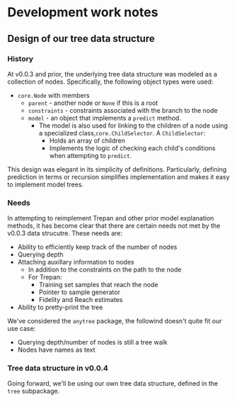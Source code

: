 # Development work notes

## Design of our tree data structure

### History

At v0.0.3 and prior, the underlying tree data structure was modeled as a collection of nodes.
Specifically, the following object types were used:

* `core.Node` with members
    * `parent` - another node or `None` if this is a root
    * `constraints` - constraints associated with the branch to the node
    * `model` - an object that implements a `predict` method.
        * The model is also used for linking to the children of a node using a specialized class,`core.ChildSelector`. A `ChildSelector`:
            * Holds an array of children
            * Implements the logic of checking each child's conditions when attempting to `predict`.

This design was elegant in its simplicity of definitions.
Particularly, defining prediction in terms or recursion simplifies implementation and makes it easy to implement model trees.

### Needs

In attempting to reimplement Trepan and other prior model explanation methods, it has become clear that there are certain needs not met by the v0.0.3 data strucutre.
These needs are:

* Ability to efficiently keep track of the number of nodes
* Querying depth
* Attaching auxillary information to nodes
    * In addition to the constraints on the path to the node
    * For Trepan:
        * Training set samples that reach the node
        * Pointer to sample generator
        * Fidelity and Reach estimates
* Ability to pretty-print the tree

We've considered the `anytree` package, the followind doesn't quite fit our use case:
* Querying depth/number of nodes is still a tree walk
* Nodes have names as text

### Tree data structure in v0.0.4

Going forward, we'll be using our own tree data structure, defined in the `tree` subpackage.